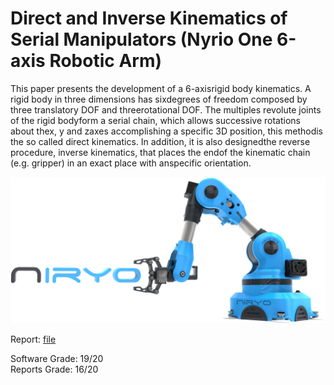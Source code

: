 # Direct and Inverse Kinematics of Serial Manipulators (Nyrio One 6-axis Robotic Arm)

This  paper  presents  the  development  of  a  6-axisrigid body kinematics. A rigid body in three dimensions has sixdegrees of freedom composed by three translatory DOF and threerotational  DOF.  The  multiples  revolute  joints  of  the  rigid  bodyform  a  serial  chain,  which  allows  successive  rotations  about  thex, y and zaxes accomplishing a specific 3D position, this methodis the so called direct kinematics. In addition, it is also designedthe  reverse  procedure,  inverse  kinematics,  that  places  the  endof  the  kinematic  chain  (e.g.  gripper)  in  an  exact  place  with  anspecific  orientation.

![Nyrio_One](./Images/Nyryo_One.png)

Report: [file](./Direct_and_Inverse_Kinematics_of_Serial_Manipulators_(Nyrio_One_6-axis_Robotic_Arm).pdf)

Software Grade: 19/20\
Reports  Grade: 16/20
